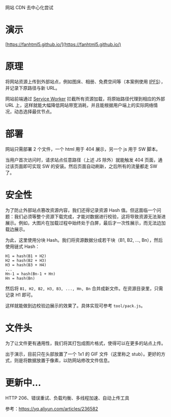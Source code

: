 网站 CDN 去中心化尝试

# 演示

[https://fanhtml5.github.io/](https://fanhtml5.github.io/)


# 原理

将网站资源上传到外部站点，例如图床、相册、免费空间等（本案例使用 [IPFS](https://ipfs.io)），并记录下原路径与新 URL。

网站前端通过 [Service Worker](https://developer.mozilla.org/zh-CN/docs/Web/API/Service_Worker_API) 拦截所有资源加载，将原始路径代理到相应的外部 URL 上，这样就能大幅降低网站带宽消耗，并且能根据用户端上的实际网络情况，动态选择最优节点。


# 部署

网站只需部署 2 个文件，一个 html 用于 404 展示，另一个 js 用于 SW 脚本。

当用户首次访问时，请求站点任意路径（上述 JS 除外）就能触发 404 页面，通过该页面即可实现 SW 的安装。然后页面自动刷新，之后所有的流量都走 SW 了。


# 安全性

为了防止外部站点篡改资源内容，我们还得记录资源 Hash 值。但这面临一个问题：我们必须等整个资源下载完成，才能对数据进行校验，这将导致资源无法渐进展示。例如，大图片在加载过程中始终处于白屏，最后才一次性展示，而无法边加载边展示。

为此，这里使用分块 Hash。我们将资源数据分成若干块（B1, B2, ..., Bn），然后使用链式 Hash：

```
H1 = hash(B1 + H2)
H2 = hash(B2 + H3)
H3 = hash(B3 + H4)
...
Hn-1 = hash(Bn-1 + Hn)
Hn = hash(Bn)
```

然后将 `B1, H2, B2, H3, B3, ..., Hn, Bn` 合并成新文件。在资源目录里，只需记录 H1 即可。

这样就能做到边校验边展示的效果了。具体实现可参考 `tool/pack.js`。


# 文件头

为了让文件更有通用性，我们将其打包成图片格式，使得可以在更多的站点上传。

出于演示，目前只在头部放置了一个 1x1 的 GIF 文件（这里称之 stub）。更好的方式，则是将数据放置于像素，以防网站修改文件信息。


# 更新中...

HTTP 206、错误重试、负载均衡、多线程加速、自动上传工具

参考：https://yq.aliyun.com/articles/236582
